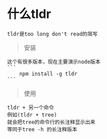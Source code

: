 # 什么tldr

    tldr是too long don't read的简写

> 安装

    这个有很多版本，现在主要演示node版本
    ```
        npm install -g tldr
    ```
> 使用

    tldr + 另一个命令
    例如(tldr + tree)
    就会把tree的命令行的长注释显示出来
    等同于tree -h 的长注释版本